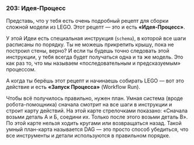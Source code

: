 ### 203: Идея-Процесс

Представь, что у тебя есть очень подробный рецепт для сборки сложной модели из LEGO. Этот рецепт — это и есть **«Идея-Процесс»**.

У этой Идеи есть специальная инструкция (`schema`), в которой все шаги расписаны по порядку. Ты не можешь прикрепить крышу, пока не построил стены, верно? И если ты будешь точно следовать этой инструкции, у тебя всегда будет получаться одна и та же модель. Это как раз то, что мы называем «последовательным и предсказуемым» процессом.

А когда ты берёшь этот рецепт и начинаешь собирать LEGO — вот это действие и есть **«Запуск Процесса»** (Workflow Run).

Чтобы всё получилось правильно, нужен план. Умная система (вроде робота-помощника) сначала смотрит на все шаги в инструкции и строит карту действий. На этой карте стрелочками показано: «Сначала возьми деталь А и Б, соедини их. Только после этого возьми деталь В». По этой карте нельзя ходить кругами или возвращаться назад. Такой умный план-карта называется DAG — это просто способ убедиться, что все инструменты и детали используются в правильном порядке.